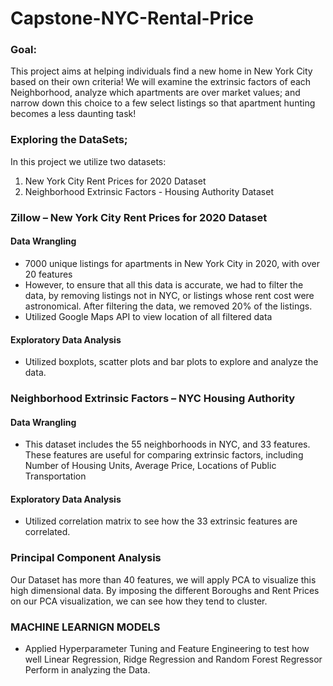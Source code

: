 # Capstone-NYC-Rental-Price

### Goal: 
This project aims at helping individuals find a new home in New York City based on their own criteria! We will examine the extrinsic factors of each Neighborhood, analyze which apartments are over market values; and narrow down this choice to a few select listings so that apartment hunting becomes a less daunting task!  

### Exploring the DataSets; 
In this project we utilize two datasets:
1. New York City Rent Prices for 2020 Dataset
2. Neighborhood Extrinsic Factors - Housing Authority Dataset

### Zillow – New York City Rent Prices for 2020 Dataset
#### Data Wrangling
- 7000 unique listings for apartments in New York City in 2020, with over 20 features
- However, to ensure that all this data is accurate, we had to filter the data, by removing listings not in NYC, or listings whose rent cost were astronomical. After filtering the data, we removed 20% of the listings.
- Utilized Google Maps API to view location of all filtered data

#### Exploratory Data Analysis
- Utilized boxplots, scatter plots and bar plots to explore and analyze the data. 

### Neighborhood Extrinsic Factors – NYC Housing Authority
#### Data Wrangling
- This dataset includes the 55 neighborhoods in NYC, and 33 features. These features are useful for comparing extrinsic factors, including Number of Housing Units, Average Price, Locations of Public Transportation

#### Exploratory Data Analysis
- Utilized correlation matrix to see how the 33 extrinsic features are correlated. 

### Principal Component Analysis
Our Dataset has more than 40 features, we will apply PCA to visualize this high dimensional data. By imposing the different Boroughs and Rent Prices on our PCA visualization, we can see how they tend to cluster.

### MACHINE LEARNIGN MODELS
- Applied Hyperparameter Tuning and Feature Engineering to test how well Linear Regression, Ridge Regression and Random Forest Regressor Perform in analyzing the Data. 
